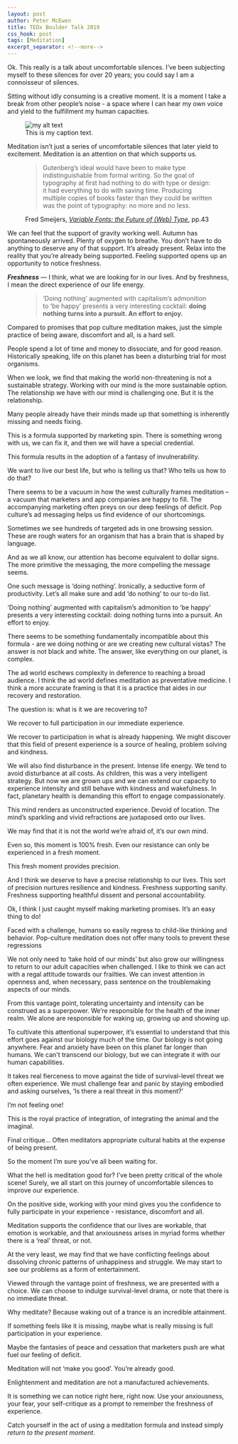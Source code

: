 ```yaml
---
layout: post
author: Peter McEwen
title: TEDx Boulder Talk 2019
css_hook: post
tags: [Meditation]
excerpt_separator: <!--more-->
---
```


Ok. This really is a talk about uncomfortable silences. I’ve been subjecting myself to these silences for over 20 years; you could say I am a connoisseur of silences.<!--more-->

Sitting without idly consuming is a creative moment. It is a moment I take a break from other people’s noise - a space where I can hear my own voice and yield to the fulfillment my human capacities.

<figure>
  <img src="{% asset uncomfortable.png @path %}" alt="my alt text"/>
  <figcaption>This is my caption text.</figcaption>
</figure>

Meditation isn’t just a series of uncomfortable silences that later yield to excitement. Meditation is an attention on that which supports us.

<figure>
<blockquote>
    <p>Gutenberg’s ideal would have been to make type indistinguishable from formal writing. So the goal of typography at first had nothing to do with type or design: it had everything to do with saving time. Producing multiple copies of books faster than they could be written was the point of typography: no more and no less.</p>
  </blockquote>
  <figcaption><p>Fred Smeijers, <em><a href="http://typographica.org/on-typography/variable-fonts">Variable Fonts: the Future of (Web) Type</a></em>, pp.43</p></figcaption>
</figure>

We can feel that the support of gravity working well. Autumn has spontaneously arrived. Plenty of oxygen to breathe. You don’t have to do anything to deserve any of that support. It’s already present. Relax into the reality that you’re already being supported. Feeling supported opens up an opportunity to notice freshness.

**_Freshness_** — I think, what we are looking for in our lives. And by freshness, I mean the direct experience of our life energy.

<figure>
<blockquote>
    <p>‘Doing nothing’ augmented with capitalism’s admonition to ‘be happy’ presents a very interesting cocktail: <b>doing nothing turns into a pursuit. An effort to enjoy.</b></p>
</blockquote>
</figure>

Compared to promises that pop culture meditation makes, just the simple practice of being aware, discomfort and all, is a hard sell.

People spend a lot of time and money to dissociate, and for good reason. Historically speaking, life on this planet has been a disturbing trial for most organisms.

When we look, we find that making the world non-threatening is not a sustainable strategy. Working with our mind is the more sustainable option. The relationship we have with our mind is challenging one. But it is the relationship.

Many people already have their minds made up that something is inherently missing and needs fixing.

This is a formula supported by marketing spin. There is something wrong with us, we can fix it, and then we will have a special credential.

This formula results in the adoption of a fantasy of invulnerability.

We want to live our best life, but who is telling us that? Who tells us how to do that?

There seems to be a vacuum in how the west culturally frames meditation – a vacuum that marketers and app companies are happy to fill. The accompanying marketing often preys on our deep feelings of deficit. Pop culture’s ad messaging helps us find evidence of our shortcomings.

Sometimes we see hundreds of targeted ads in one browsing session. These are rough waters for an organism that has a brain that is shaped by language.

And as we all know, our attention has become equivalent to dollar signs. The more primitive the messaging, the more compelling the message seems.

One such message is ‘doing nothing’.  Ironically, a seductive form of productivity. Let’s all make sure and add ‘do nothing’ to our to-do list.

‘Doing nothing’ augmented with capitalism’s admonition to ‘be happy’ presents a very interesting cocktail: doing nothing turns into a pursuit. An effort to enjoy.   

There seems to be something fundamentally incompatible about this formula - are we doing nothing or are we creating new cultural vistas? The answer is not black and white. The answer, like everything on our planet, is complex.


The ad world eschews complexity in deference to reaching a broad audience. I think the ad world defines meditation as preventative medicine. I think a more accurate framing is that it is a practice that aides in our recovery and restoration.

The question is: what is it we are recovering to?

We recover to full participation in our immediate experience.

We recover to participation in what is already happening. We might discover that this field of present experience is a source of healing, problem solving and kindness.

We will also find disturbance in the present. Intense life energy. We tend to avoid disturbance at all costs. As children, this was a very intelligent strategy. But now we are grown ups and we can extend our capacity to experience intensity and still behave with kindness and wakefulness. In fact, planetary health is demanding this effort to engage compassionately.

This mind renders as unconstructed experience. Devoid of location. The mind’s sparkling and vivid refractions are juxtaposed onto our lives.

We may find that it is not the world we’re afraid of, it’s our own mind.

Even so, this moment is 100% fresh. Even our resistance can only be experienced in a fresh moment.

This fresh moment provides precision.

And I think we deserve to have a precise relationship to our lives. This sort of precision nurtures resilience and kindness. Freshness supporting sanity. Freshness supporting healthful dissent and personal accountability.

Ok, I think I just caught myself making marketing promises. It’s an easy thing to do!

Faced with a challenge, humans so easily regress to child-like thinking and behavior. Pop-culture meditation does not offer many tools to prevent these regressions

We not only need to ‘take hold of our minds’ but also grow our willingness to return to our adult capacities when challenged. I like to think we can act with a regal attitude towards our frailties. We can invest attention in openness and, when necessary, pass sentence on the troublemaking aspects of our minds.

From this vantage point, tolerating uncertainty and intensity can be construed as a superpower. We’re responsible for the health of the inner realm. We alone are responsible for waking up, growing up and showing up.

To cultivate this attentional superpower,  it’s essential to understand that this effort goes against our biology much of the time. Our biology is not going anywhere. Fear and anxiety have been on this planet far longer than humans. We can't transcend our biology, but we can integrate it with our human capabilities.

It takes real fierceness to move against the tide of survival-level threat we often experience. We must challenge fear and panic by staying embodied and asking ourselves, ‘Is there a real threat in this moment?’

I’m not feeling one!

This is the royal practice of integration, of integrating the animal and the imaginal.

Final critique… Often meditators appropriate cultural habits at the expense of being present.

So the moment I’m sure you’ve all been waiting for.

What the hell is meditation good for? I’ve been pretty critical of the whole scene! Surely, we all start on this journey of uncomfortable silences to improve our experience.

On the positive side, working with your mind gives you the confidence to fully participate in your experience - resistance, discomfort and all.

Meditation supports the confidence that our lives are workable, that emotion is workable, and that anxiousness arises in myriad forms whether there is a ‘real’ threat, or not.

At the very least, we may find that we have conflicting feelings about dissolving chronic patterns of unhappiness and struggle. We may start to see our problems as a form of entertainment.

Viewed through the vantage point of freshness, we are presented with a choice. We can choose to indulge survival-level drama, or note that there is no immediate threat.

Why meditate? Because waking out of a trance is an incredible attainment.

If something feels like it is missing, maybe what is really missing is full participation in your experience.

Maybe the fantasies of peace and cessation that marketers push are what fuel our feeling of deficit.

Meditation will not ‘make you good’. You’re already good.

Enlightenment and meditation are not a manufactured achievements.

It is something we can notice right here, right now. Use your anxiousness, your fear, your self-critique as a prompt to remember the freshness of experience.

Catch yourself in the act of using a meditation formula and instead simply _return to the present moment_.
